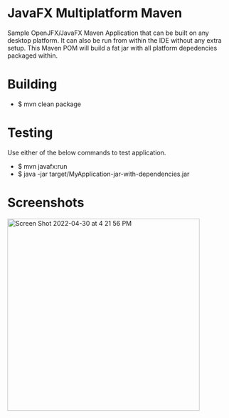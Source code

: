 # JavaFX Multiplatform Maven
Sample OpenJFX/JavaFX Maven Application that can be built on any desktop platform. It can also be run from within the IDE without any extra setup. This Maven POM will build a fat jar with all platform depedencies packaged within.

# Building
- $ mvn clean package

# Testing
Use either of the below commands to test application.
- $ mvn javafx:run
- $ java -jar target/MyApplication-jar-with-dependencies.jar

# Screenshots
<img width="432" alt="Screen Shot 2022-04-30 at 4 21 56 PM" src="https://user-images.githubusercontent.com/5247778/166121423-4af4d32f-7a01-43fe-b82c-00dbce5e73ee.png">
